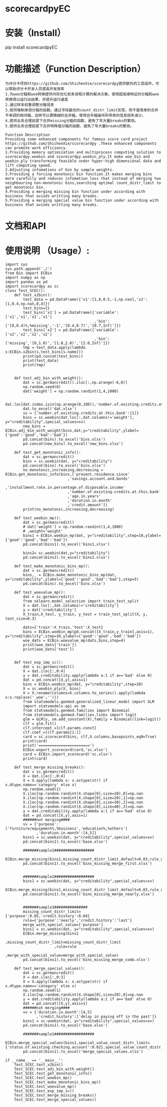 # scorecardpyEC
# 安装（Install）
pip install scorecardpyEC
# 功能描述（Function Description）
    为评分卡项目https://github.com/ShichenXie/scorecardpy提供额外的工具组件。可以帮助评分卡开发人员提高开发效率
    1.为woe分箱和woe转换提供内存优化和多进程计算的解决方案，使得超高维特征的分箱和woe转换得以运行出结果，并提升运行速度
    2.通过样本权重调整分箱信息
    3.提供强制单调分箱的函数。通过寻找最优的count_distr_limit实现，而不是简单的合并不单调的相邻箱，这样可以更精细的合并箱，使得合并箱操作所带来的信息损失减少。
    4.提供业务合理前提下合并missing分箱的函数，避免了写大量breaks的繁琐。 
    5.提供业务合理前提下合并特殊值分箱的函数，避免了写大量breaks的繁琐。 
    
    Function Description
    Providing some enhanced components for famous score card project https://github.com/ShichenXie/scorecardpy .These enhanced components can promote work efficiency.
    1.Providing memory optimization and multiprocess computing solution to scorecardpy.woebin and scorecardpy.woebin_ply.It make woe_bin and woebin_ply transforming feasible under hyper-high dimensional data and lift computing speed.
    2.Adjusting infomations of bin by sample weights.
    3.Providing a forcing monotonic bin function.It makes merging bins more carefully and reduces infomation loss that instead of merging two neighbouring non-monotonic bins,searching optimal count_distr_limit to get monotonic bin.
    4.Providing a merging missing bin function under according with business that aviods writting many breaks.
    5.Providing a merging special value bin function under according with business that aviods writting many breaks.
    
# 文档和API
    
# 使用说明 （Usage）:
```
import sys
sys.path.append('./')
from Bin import ECBin
import numpy as np
import pandas as pd
import scorecardpy as sc
class Test_SCEC():
    def test_x2bin():
        test_data = pd.DataFrame({'x1':[1,0,0.5,-1,np.nan],'x2':[1,0.4,np.nan,0,4]})
        test_bins={}
        test_bins['x1'] = pd.DataFrame({'variable':['x1','x1','x1','x1']
                                        ,'bin':['[0,0.4)%,%missing','-1','[0.4,0.7)','[0.7,Inf)']})   
        test_bins['x2'] = pd.DataFrame({'variable':['x2','x2','x2','x2']
                                        ,'bin':['missing','[0,1.0)','[1.0,2.0)','[2.0,Inf)']})
        tmp = test_data.apply(lambda s:ECBin.x2bin(s,test_bins[s.name]))
        print(pd.concat(test_bins))
        print(test_data)
        print(tmp)
        
        
    def test_adj_bin_with_weight():
        dat = sc.germancredit().iloc[:,np.arange(-6,0)]
        np.random.seed(0)
        dat['weight'] = np.random.randint(1,4,1000)
        
        dat.loc[dat.index.isin(np.arange(0,100)),'number.of.existing.credits.at.this.bank']=np.nan
        dat.to_excel('dat.xlsx')
        sv = {'number.of.existing.credits.at.this.bank':[1]}
        bins = sc.woebin(dat.loc[:,dat.columns!='weight'], y="creditability",special_values=sv)
        new_bins = ECBin.adj_bin_with_weight(bins,dat,y="creditability",ylabel={'good':'good','bad':'bad'})
        pd.concat(bins).to_excel('bins.xlsx')
        pd.concat(new_bins).to_excel('new_bins.xlsx')
        
    def test_get_monotonic_info():
        dat = sc.germancredit()
        bins = sc.woebin(dat, y="creditability")
        pd.concat(bins).to_excel('bins.xlsx')
        no_monotonic,increasing,decreasing = ECBin.get_monotonic_info(bins,['present.residence.since'
                            ,'savings.account.and.bonds'
                            ,'installment.rate.in.percentage.of.disposable.income'
                            ,'number.of.existing.credits.at.this.bank'
                            ,'age.in.years'
                            ,'duration.in.month'
                            ,'credit.amount'])
        print(no_monotonic,increasing,decreasing)
        
    def test_woebin_mp():
        dat = sc.germancredit()
        # dat['weight'] = np.random.randint(1,4,1000)
        # ,weight='weight'
        bins1 = ECBin.woebin_mp(dat, y="creditability",step=10,ylabel={'good':'good','bad':'bad'})
        pd.concat(bins1).to_excel('bins1.xlsx')
        
        bins2= sc.woebin(dat,y="creditability")
        pd.concat(bins2).to_excel('bins2.xlsx')
        
    def test_make_monotonic_bins_mp():
        dat = sc.germancredit()
        bins,_ = ECBin.make_monotonic_bins_mp(dat, y="creditability",ylabel={'good':'good','bad':'bad'},step=5)
        pd.concat(bins).to_excel('bins.xlsx')
        
    def test_woevalue_mp():
        dat = sc.germancredit()
        from sklearn.model_selection import train_test_split
        X = dat.loc[:,dat.columns!='creditability']
        y = dat['creditability']
        X_train,X_test, y_train, y_test = train_test_split(X, y, test_size=0.3)
        
        dats={'train':X_train,'test':X_test}
        bins = ECBin.woebin_mp(pd.concat([X_train,y_train],axis=1), y="creditability",step=10,ylabel={'good':'good','bad':'bad'})
        woe_dats = ECBin.woevalue_mp(dats,bins,step=4)
        print(woe_dats['train'])
        print(woe_dats['test'])

        
    def test_exp_imp_sc():
        dat = sc.germancredit()
        X = dat.iloc[:,0:4]
        y = dat.creditability.apply(lambda a:1 if a=='bad' else 0)
        dat = pd.concat([X,y],axis=1)
        bins = ECBin.woebin_mp(dat, y="creditability",step=10)
        X = sc.woebin_ply(X, bins)
        X = X.rename(columns=X.columns.to_series().apply(lambda x:x.replace('_woe','')))
        from statsmodels.genmod.generalized_linear_model import GLM
        import statsmodels.api as sm
        from statsmodels.genmod.families import Binomial
        from statsmodels.genmod.families.links import logit 
        glm = GLM(y, sm.add_constant(X),family = Binomial(link=logit))
        clf = glm.fit()  
        clf.intercept_=[clf.params.const]
        clf.coef_=[clf.params[1:]]
        card = sc.scorecard(bins, clf,X.columns,basepoints_eq0=True)
        print(card)
        print('=======================')
        ECBin.export_scorecard(card,'sc.xlsx')
        card = ECBin.import_scorecard('sc.xlsx')
        print(card)
        
    def test_merge_missing_breaks():
        dat = sc.germancredit()
        X = dat.iloc[:,0:4]
        X = X.apply(lambda x: x.astype(str) if x.dtype.name=='category' else x)
        np.random.seed(1)
        X.iloc[np.random.randint(X.shape[0],size=10),0]=np.nan
        X.iloc[np.random.randint(X.shape[0],size=20),1]=np.nan
        X.iloc[np.random.randint(X.shape[0],size=30),2]=np.nan
        X.iloc[np.random.randint(X.shape[0],size=40),3]=np.nan
        y = dat.creditability.apply(lambda a:1 if a=='bad' else 0)
        dat = pd.concat([X,y],axis=1)
        ######not merging####
        sv = {'purpose':['furniture/equipment%,%business','education%,%others']
              ,'duration.in.month':[4,5]}
        bins1 = sc.woebin(dat, y="creditability",special_values=sv)
        pd.concat(bins1).to_excel('base.xlsx')  
        
        #######sample1##################
        ECBin.merge_missing(bins1,missing_count_distr_limit_default=0.03,rule_default='first',merge_with_special_value_default=False)
        pd.concat(bins1).to_excel('bins_missing_merge_first.xlsx')
        
        
        #######sample2##################
        bins1 = sc.woebin(dat, y="creditability",special_values=sv)
        ECBin.merge_missing(bins1,missing_count_distr_limit_default=0.03,rule_default='nearly',merge_with_special_value_default=False)
        pd.concat(bins1).to_excel('bins_missing_merge_nearly.xlsx')
        
        
        #######sample3###############
        missing_count_distr_limit={'purpose':0.05,'credit.history':0.04}
        rule={'purpose':'nearly','credit.history':'last'}
        merge_with_special_value=['purpose']
        bins1 = sc.woebin(dat, y="creditability",special_values=sv)
        ECBin.merge_missing(bins1
                      ,missing_count_distr_limit=missing_count_distr_limit
                      ,rule=rule
                      ,merge_with_special_value=merge_with_special_value)
        pd.concat(bins1).to_excel('bins_missing_merge_comb.xlsx')
        
    def test_merge_special_values():
        dat = sc.germancredit()
        X = dat.iloc[:,0:3]
        X = X.apply(lambda x: x.astype(str) if x.dtype.name=='category' else x)
        np.random.seed(1)
        X.iloc[np.random.randint(X.shape[0],size=20),0]=np.nan
        y = dat.creditability.apply(lambda a:1 if a=='bad' else 0)
        dat = pd.concat([X,y],axis=1)
        ######not merging####
        sv = {'duration.in.month':[4,5]
              ,'credit.history':['delay in paying off in the past']}
        bins1 = sc.woebin(dat, y="creditability",special_values=sv)
        pd.concat(bins1).to_excel('base.xlsx')
        
        #######sample1##################
        ECBin.merge_special_values(bins1,special_value_count_distr_limit={'status.of.existing.checking.account':0.02},special_value_count_distr_limit_default=0.01)
        pd.concat(bins1).to_excel('merge_special_values.xlsx')
    
if __name__ == '__main__':
    Test_SCEC.test_x2bin()
    Test_SCEC.test_adj_bin_with_weight()
    Test_SCEC.test_get_monotonic_info()
    Test_SCEC.test_woebin_mp()
    Test_SCEC.test_make_monotonic_bins_mp()
    Test_SCEC.test_woevalue_mp()
    Test_SCEC.test_exp_imp_sc()
    Test_SCEC.test_merge_missing_breaks()
    Test_SCEC.test_merge_special_values()
```
